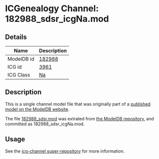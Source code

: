 # ICGenealogy Channel: 182988\_sdsr\_icgNa.mod

## Details

Name | Description
---- | -----------
ModelDB id | [182988](http://senselab.med.yale.edu/ModelDB/ShowModel.cshtml?model=182988)
ICG id | [3961](http://icg.neurotheory.ox.ac.uk/channels/2/3961)
ICG Class | [Na](http://icg.neurotheory.ox.ac.uk/channels/2)

## Description

This is a single channel model file that was originally part of a [published model on the ModelDB website](http://senselab.med.yale.edu/mModelDB/ShowModel.cshtml?model=182988).

The file [182988\_sdsr.mod](182988_sdsr_icgNa.mod) was extrated from [the ModelDB repository](http://senselab.med.yale.edu/ModelDB/ShowModel.cshtml?model=182988), and committed as 182988\_sdsr\_icgNa.mod.

## Usage

See the [icg-channel super-repository](https://github.com/icgenealogy/icg-channels) for more information.